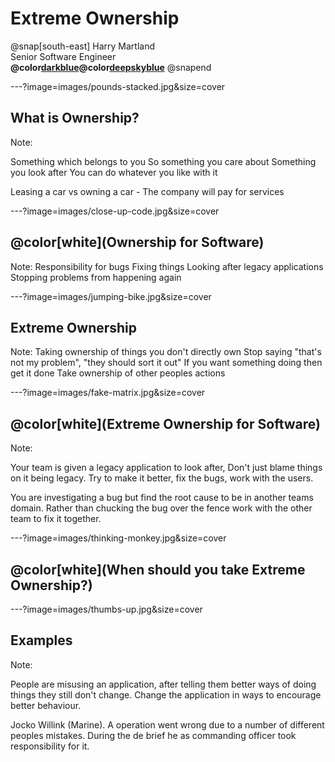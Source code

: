# Extreme Ownership

@snap[south-east]
Harry Martland  
Senior Software Engineer  
**@color[darkblue](Booking)@color[deepskyblue](Go)**
@snapend

---?image=images/pounds-stacked.jpg&size=cover

## What is Ownership?

Note:

Something which belongs to you
So something you care about
Something you look after
You can do whatever you like with it

Leasing a car vs owning a car - The company will pay for services

---?image=images/close-up-code.jpg&size=cover

## @color[white](Ownership for Software)

Note:
Responsibility for bugs
Fixing things
Looking after legacy applications
Stopping problems from happening again

---?image=images/jumping-bike.jpg&size=cover

## Extreme Ownership

Note:
Taking ownership of things you don't directly own
Stop saying "that's not my problem", "they should sort it out"
If you want something doing then get it done
Take ownership of other peoples actions

---?image=images/fake-matrix.jpg&size=cover

## @color[white](Extreme Ownership for Software)

Note: 

Your team is given a legacy application to look after, Don't just blame things on it being legacy.
Try to make it better, fix the bugs, work with the users.

You are investigating a bug but find the root cause to be in another teams domain. 
Rather than chucking the bug over the fence work with the other team to fix it together.

---?image=images/thinking-monkey.jpg&size=cover

## @color[white](When should you take Extreme Ownership?)

---?image=images/thumbs-up.jpg&size=cover

## Examples

Note:

People are misusing an application, after telling them better ways of doing things they still don't change.
Change the application in ways to encourage better behaviour. 

Jocko Willink (Marine). A operation went wrong due to a number of different peoples mistakes.
During the de brief he as commanding officer took responsibility for it.
